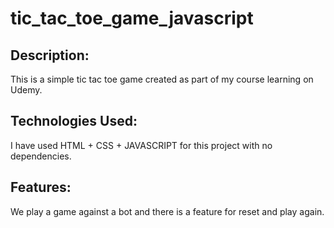 # tic_tac_toe_game_javascript
## Description:
This is a simple tic tac toe game created as part of my course learning on Udemy.
## Technologies Used:
I have used HTML + CSS + JAVASCRIPT for this project with no dependencies.
## Features:
We play a game against a bot and there is a feature for reset and play again.
